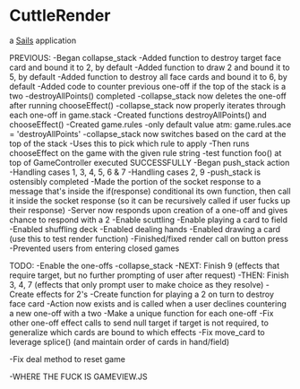 # CuttleRender

a [Sails](http://sailsjs.org) application

PREVIOUS:
-Began collapse_stack
	-Added function to destroy target face card and bound it to 2, by default
	-Added function to draw 2 and bound it to 5, by default
	-Added function to destroy all face cards and bound it to 6, by default
	-Added code to counter previous one-off if the top of the stack is a two
	-destroyAllPoints() completed
	-collapse_stack now deletes the one-off after  running chooseEffect()
	-collapse_stack now properly iterates through each one-off in game.stack
	-Created functions destroyAllPoints() and chooseEffect()
	-Created game.rules
		-only default value atm: game.rules.ace = 'destroyAllPoints'
		-collapse_stack now switches based on the card at the top of the stack
			-Uses this to pick which rule to apply
			-Then runs chooseEffect on the game with the given rule string
	-test function foo() at top of GameController executed SUCCESSFULLY
-Began push_stack action
	-Handling cases 1, 3, 4, 5, 6 & 7
	-Handling cases 2, 9
-push_stack is ostensibly completed
-Made the portion of the socket response to a message that's inside the if(response) conditional its own function, then call it inside the socket response (so it can be recursively called if user fucks up their response)
-Server now responds upon creation of a one-off and gives chance to respond with a 2
-Enable scuttling
-Enable playing a card to field
-Enabled shuffling deck
-Enabled dealing hands
-Enabled drawing a card (use this to test render function)
-Finished/fixed render call on button press
-Prevented users from entering closed games

TODO:
-Enable the one-offs
	-collapse_stack
		-NEXT: Finish 9 (effects that require target, but no further prompting of user after request)
		-THEN: Finish 3, 4, 7 (effects that only prompt user to make choice as they resolve)
		-Create effects for 2's
			-Create function for playing a 2 on turn to destroy face card
		-Action now exists and is called when a user declines countering a new one-off with a two
		-Make a unique function for each one-off
		-Fix other one-off effect calls to send null target if target is not required, to generalize which cards are bound to which effects
-Fix move_card to leverage splice() (and maintain order of cards in hand/field)


-Fix deal method to reset game

-WHERE THE FUCK IS GAMEVIEW.JS